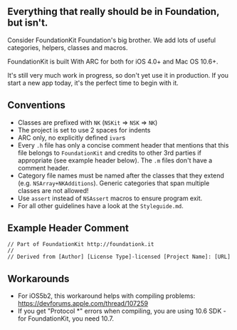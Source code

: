 ## Everything that really should be in Foundation, but isn't.

Consider FoundationKit Foundation's big brother. We add lots of useful categories, helpers, classes and macros.

FoundationKit is built With ARC for both for iOS 4.0+ and Mac OS 10.6+.

It's still very much work in progress, so don't yet use it in production.
If you start a new app today, it's the perfect time to begin with it.

## Conventions

- Classes are prefixed with `NK` (`NSKit` => `NSK` => `NK`)
- The project is set to use 2 spaces for indents
- ARC only, no explicitly defined `ivar`s
- Every `.h` file has only a concise comment header that mentions that this file belongs to `FoundationKit` and credits to other 3rd parties if appropriate (see example header below). The `.m` files don't have a comment header.
- Category file names must be named after the classes that they extend (e.g. `NSArray+NKAdditions`). Generic categories that span multiple classes are not allowed!
- Use `assert` instead of `NSAssert` macros to ensure program exit.
- For all other guidelines have a look at the `Styleguide.md`.

## Example Header Comment

    // Part of FoundationKit http://foundationk.it
    //
    // Derived from [Author] [License Type]-licensed [Project Name]: [URL]


## Workarounds

- For iOS5b2, this workaround helps with compiling problems: https://devforums.apple.com/thread/107259
- If you get "Protocol *" errors when compiling, you are using 10.6 SDK - for FoundationKit, you need 10.7.
